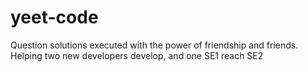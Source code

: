 # yeet-code
Question solutions executed with the power of friendship and friends.  Helping two new developers develop, and one SE1 reach SE2
